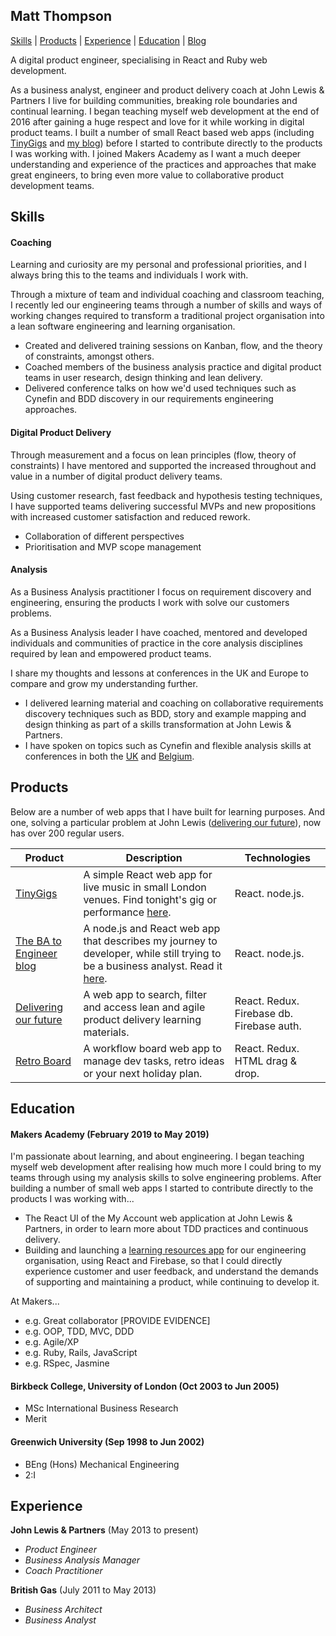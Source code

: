 ## Matt Thompson

[Skills](#skills) | [Products](#products) | [Experience](#experience) | [Education](#education) | [Blog](http://blog.matttea.com)

A digital product engineer, specialising in React and Ruby web development.

As a business analyst, engineer and product delivery coach at John Lewis & Partners I live for building communities, breaking role boundaries and continual learning. I began teaching myself web development at the end of 2016 after gaining a huge respect and love for it while working in digital product teams. I built a number of small React based web apps (including [TinyGigs](http://tinygigs.matttea.com/) and [my blog](http://blog.matttea.com)) before I started to contribute directly to the products I was working with. I joined Makers Academy as I want a much deeper understanding and experience of the practices and approaches that make great engineers, to bring even more value to collaborative product development teams.

## Skills

#### Coaching

Learning and curiosity are my personal and professional priorities, and I always bring this to the teams and individuals I work with.

Through a mixture of team and individual coaching and classroom teaching, I recently led our engineering teams through a number of skills and ways of working changes required to transform a traditional project organisation into a lean software engineering and learning organisation.

- Created and delivered training sessions on Kanban, flow, and the theory of constraints, amongst others.
- Coached members of the business analysis practice and digital product teams in user research, design thinking and lean delivery.
- Delivered conference talks on how we'd used techniques such as Cynefin and BDD discovery in our requirements engineering approaches.


#### Digital Product Delivery

Through measurement and a focus on lean principles (flow, theory of constraints) I have mentored and supported the increased throughout and value in a number of digital product delivery teams.

Using customer research, fast feedback and hypothesis testing techniques, I have supported teams delivering successful MVPs and new propositions with increased customer satisfaction and reduced rework.

- Collaboration of different perspectives
- Prioritisation and MVP scope management


#### Analysis

As a Business Analysis practitioner I focus on requirement discovery and engineering, ensuring the products I work with solve our customers problems.

As a Business Analysis leader I have coached, mentored and developed individuals and communities of practice in the core analysis disciplines required by lean and empowered product teams.

I share my thoughts and lessons at conferences in the UK and Europe to compare and grow my understanding further.

- I delivered learning material and coaching on collaborative requirements discovery techniques such as BDD, story and example mapping and design thinking as part of a skills transformation at John Lewis & Partners. 
- I have spoken on topics such as Cynefin and flexible analysis skills at conferences in both the [UK](https://irmuk.co.uk/events/business-analysis-conference-europe-2017/#session-55) and [Belgium](https://ba-beyond.eu/2019-programme.php#Matt).



## Products

Below are a number of web apps that I have built for learning purposes. And one, solving a particular problem at John Lewis ([delivering our future](https://github.com/mattTea/dof-app)), now has over 200 regular users.

Product | Description | Technologies
------------ | ------------------------------ | ----------------
[TinyGigs](https://github.com/mattTea/TinyGigs) | A simple React web app for live music in small London venues. Find tonight's gig or performance [here](http://tinygigs.matttea.com/). | React. node.js.
[The BA to Engineer blog](https://github.com/mattTea/ReactBlog) | A node.js and React web app that describes my journey to developer, while still trying to be a business analyst. Read it [here](http://blog.matttea.com). | React. node.js.
[Delivering our future](https://github.com/mattTea/dof-app) | A web app to search, filter and access lean and agile product delivery learning materials. | React. Redux. Firebase db. Firebase auth.
[Retro Board](https://github.com/mattTea/RetroBoard) | A workflow board web app to manage dev tasks, retro ideas or your next holiday plan. | React. Redux. HTML drag & drop.

## Education

#### Makers Academy (February 2019 to May 2019)

I'm passionate about learning, and about engineering. I began teaching myself web development after realising how much more I could bring to my teams through using my analysis skills to solve engineering problems. After building a number of small web apps I started to contribute directly to the products I was working with...
- The React UI of the My Account web application at John Lewis & Partners, in order to learn more about TDD practices and continuous delivery.
- Building and launching a [learning resources app](https://github.com/mattTea/dof-app) for our engineering organisation, using React and Firebase, so that I could directly experience customer and user feedback, and understand the demands of supporting and maintaining a product, while continuing to develop it.

At Makers...

- e.g. Great collaborator [PROVIDE EVIDENCE]
- e.g. OOP, TDD, MVC, DDD
- e.g. Agile/XP
- e.g. Ruby, Rails, JavaScript
- e.g. RSpec, Jasmine

#### Birkbeck College, University of London (Oct 2003 to Jun 2005)

- MSc International Business Research
- Merit

#### Greenwich University (Sep 1998 to Jun 2002)

- BEng (Hons) Mechanical Engineering
- 2:I

## Experience

**John Lewis & Partners** (May 2013 to present)    
- *Product Engineer*
- *Business Analysis Manager*
- *Coach Practitioner*  

**British Gas** (July 2011 to May 2013)   
- *Business Architect*
- *Business Analyst*  
